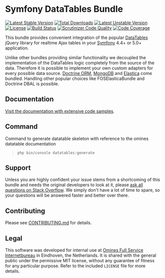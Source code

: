 # Symfony DataTables Bundle
[![Latest Stable Version](https://poser.pugx.org/omines/datatables-bundle/version)](https://packagist.org/packages/omines/datatables-bundle)
[![Total Downloads](https://poser.pugx.org/omines/datatables-bundle/downloads)](https://packagist.org/packages/omines/datatables-bundle)
[![Latest Unstable Version](https://poser.pugx.org/omines/datatables-bundle/v/unstable)](//packagist.org/packages/omines/datatables-bundle)
[![License](https://poser.pugx.org/omines/datatables-bundle/license)](https://packagist.org/packages/omines/datatables-bundle)
[![Build Status](https://travis-ci.org/omines/datatables-bundle.svg?branch=master)](https://travis-ci.org/omines/datatables-bundle)
[![Scrutinizer Code Quality](https://scrutinizer-ci.com/g/omines/datatables-bundle/badges/quality-score.png?b=master)](https://scrutinizer-ci.com/g/omines/datatables-bundle/?branch=master)
[![Code Coverage](https://scrutinizer-ci.com/g/omines/datatables-bundle/badges/coverage.png?b=master)](https://scrutinizer-ci.com/g/omines/datatables-bundle/?branch=master)

This bundle provides convenient integration of the popular [DataTables](https://datatables.net/) jQuery library
for realtime Ajax tables in your [Symfony](https://symfony.com/) 4.4+ or 5.0+ application.

Unlike other bundles providing similar functionality we decoupled the implementation of the DataTables logic
completely from the source of the data. Therefore it is possible to implement your own custom adapters for
every possible data source. [Doctrine ORM](https://github.com/doctrine/DoctrineBundle), [MongoDB](https://github.com/mongodb/mongo-php-library) and [Elastica](https://github.com/ruflin/Elastica) come bundled. Handling other popular
choices like FOSElasticaBundle and Doctrine DBAL is possible.

## Documentation

[Visit the documentation with extensive code samples](https://omines.github.io/datatables-bundle/).

## Command
Command to generate datatable skeleton with reference to the omines datatable documentation
> `php bin/console datatables:generate`

## Support

Unless you are highly confident your issue stems from a shortcoming of this bundle and needs the original developers
to look at it, please [ask all questions on Stack Overflow](https://stackoverflow.com/search?q=datatables+omines). We
simply don't have a lot of time to spare, so your questions will be answered faster and better over there.

## Contributing

Please see [CONTRIBUTING.md](https://github.com/omines/datatables-bundle/blob/master/CONTRIBUTING.md) for details.

## Legal

This software was developed for internal use at [Omines Full Service Internetbureau](https://www.omines.nl/)
in Eindhoven, the Netherlands. It is shared with the general public under the permissive MIT license, without
any guarantee of fitness for any particular purpose. Refer to the included `LICENSE` file for more details.
